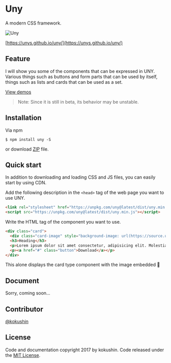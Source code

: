 # Uny

A modern CSS framework.

![Uny](https://avatars1.githubusercontent.com/u/32477068?v=4&s=320)

[https://unys.github.io/uny/](https://unys.github.io/uny/)

## Feature

I will show you some of the components that can be expressed in UNY.  
Various things such as buttons and form parts that can be used by itself, things such as lists and cards that can be used as a set.

[View demos](https://unys.github.io/uny/demos/)

> Note: Since it is still in beta, its behavior may be unstable.

## Installation

Via npm

```shell
$ npm install uny -S
```

or download [ZIP](https://github.com/unys/uny/archive/master.zip) file.

## Quick start

In addition to downloading and loading CSS and JS files, you can easily start by using CDN.

Add the following description in the `<head>` tag of the web page you want to use UNY.

```html
<link rel="stylesheet" href="https://unpkg.com/uny@latest/dist/uny.min.css">
<script src="https://unpkg.com/uny@latest/dist/uny.min.js"></script>
```

Write the HTML tag of the component you want to use.

```html
<div class="card">
  <div class="card-image" style="background-image: url(https://source.unsplash.com/random);"></div>
  <h3>Heading</h3>
  <p>Lorem ipsum dolor sit amet consectetur, adipisicing elit. Molestiae, debitis.</p>
  <p><a href="#" class="button">Download</a></p>
</div>
```

This alone displays the card type component with the image embedded 🎉

## Document

Sorry, coming soon...

## Contributor
[@kokushin](https://github.com/kokushin)

## License
Code and documentation copyright 2017 by kokushin. Code released under the [MIT License](https://github.com/kokushin/units/blob/master/LICENSE).
